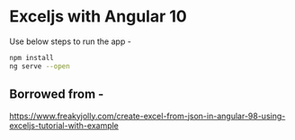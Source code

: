 # Exceljs with Angular 10

Use below steps to run the app -
```bash
npm install
ng serve --open
```

## Borrowed from -

https://www.freakyjolly.com/create-excel-from-json-in-angular-98-using-exceljs-tutorial-with-example
